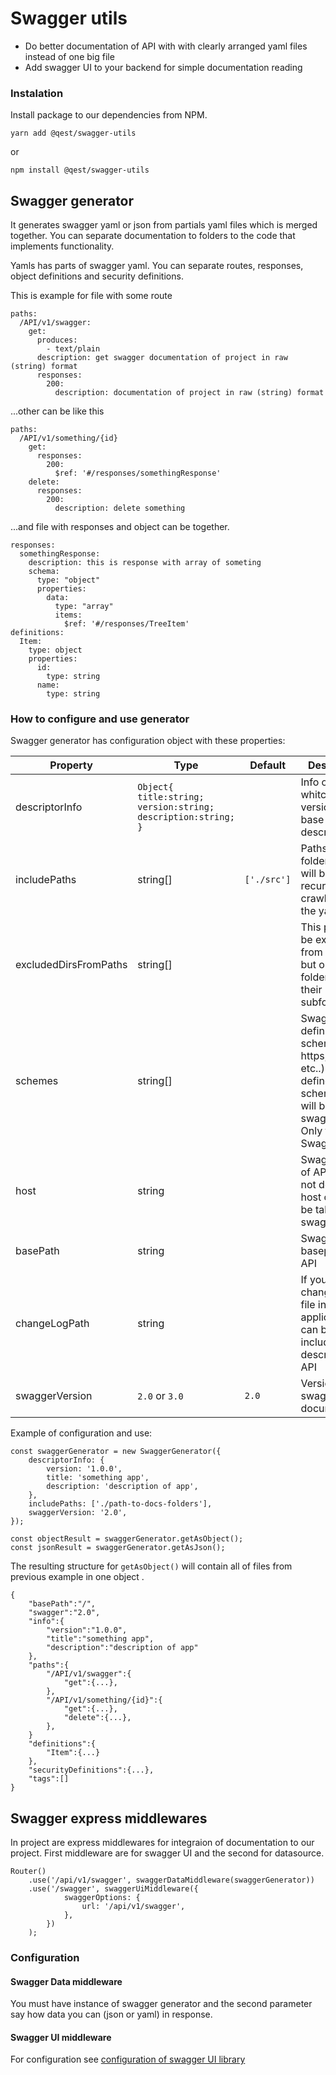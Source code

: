 # Swagger utils

- Do better documentation of API with with clearly arranged yaml files instead of one big file 
- Add swagger UI to your backend for simple documentation reading

### Instalation
Install package to our dependencies from NPM.
```
yarn add @qest/swagger-utils
```
or
```
npm install @qest/swagger-utils
```

## Swagger generator
It generates swagger yaml or json from partials yaml files which is merged together. You can separate documentation to folders to the code that implements functionality.

Yamls has parts of swagger yaml. You can separate routes, responses, object definitions and security definitions.

This is example for file with some route
```
paths:
  /API/v1/swagger:
    get:
      produces:
        - text/plain
      description: get swagger documentation of project in raw (string) format
      responses:
        200:
          description: documentation of project in raw (string) format
```
...other can be like this
```
paths:
  /API/v1/something/{id}
    get:
      responses:
        200:
          $ref: '#/responses/somethingResponse'
    delete:
      responses:
        200:
          description: delete something      

```
...and file with responses and object can be together.
```
responses:
  somethingResponse:
    description: this is response with array of someting
    schema:
      type: "object"
      properties:
        data:
          type: "array"
          items:
            $ref: '#/responses/TreeItem'
definitions:            
  Item:
    type: object
    properties:
      id:
        type: string                
      name:
        type: string        
```

### How to configure and use generator 

Swagger generator has configuration object with these properties:

|Property|Type|Default|Description
|---|---|---|---|
|descriptorInfo|```Object{ title:string; version:string; description:string; }```||Info object whitch title, version and base description
|includePaths|string[]|`['./src']`|Paths of folders that will be recursively crawled to find the yamls
|excludedDirsFromPaths|string[]||This paths will be excludet from crawling. but only this folders, not their subfolders
|schemes|string[]||Swagger definition of schemes (http, https, ws, etc..). If it's not defined, scheme of UI will be taken in swagger UI. Only for Swagger 2.0
|host|string||Swagger host of API. If it's not defined, host of UI will be taken in swagger UI
|basePath|string||Swagger basepath of API
|changeLogPath|string||If you have changelog txt file in your application, it can be included to description of API
|swaggerVersion|`2.0` or `3.0`|`2.0`|Version of swagger documentation

Example of configuration and use:
```
const swaggerGenerator = new SwaggerGenerator({
    descriptorInfo: { 
        version: '1.0.0', 
        title: 'something app', 
        description: 'description of app', 
    },
    includePaths: ['./path-to-docs-folders'],
    swaggerVersion: '2.0',
});

const objectResult = swaggerGenerator.getAsObject();
const jsonResult = swaggerGenerator.getAsJson();
``` 
The resulting structure for `getAsObject()` will contain all of files from previous example in one object .
```
{
    "basePath":"/",
    "swagger":"2.0",
    "info":{
        "version":"1.0.0",
        "title":"something app",
        "description":"description of app"
    },
    "paths":{
        "/API/v1/swagger":{
            "get":{...},
        },    
        "/API/v1/something/{id}":{
            "get":{...},
            "delete":{...},
        },        
    }
    "definitions":{
        "Item":{...}
    },
    "securityDefinitions":{...},
    "tags":[]
}
```
 
## Swagger express middlewares
In project are express middlewares for integraion of documentation to our project. First middleware are for swagger UI and the second for datasource.

```
Router()
    .use('/api/v1/swagger', swaggerDataMiddleware(swaggerGenerator))
    .use('/swagger', swaggerUiMiddleware({
            swaggerOptions: {
                url: '/api/v1/swagger',
            },
        })
    );
```

### Configuration
#### Swagger Data middleware
You must have instance of swagger generator and the second parameter say how data you can (json or yaml) in response.
#### Swagger UI middleware
For configuration see [configuration of swagger UI library](https://github.com/swagger-api/swagger-ui/blob/HEAD/docs/usage/configuration.md)